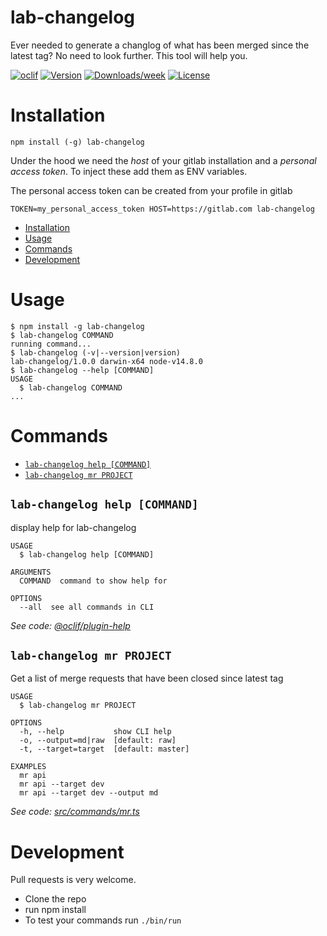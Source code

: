 lab-changelog
============

Ever needed to generate a changlog of what has been merged since the latest tag? No need to look further. This tool will help you.

[![oclif](https://img.shields.io/badge/cli-oclif-brightgreen.svg)](https://oclif.io)
[![Version](https://img.shields.io/npm/v/lab-changelog.svg)](https://npmjs.org/package/lab-changelog)
[![Downloads/week](https://img.shields.io/npm/dw/lab-changelog.svg)](https://npmjs.org/package/lab-changelog)
[![License](https://img.shields.io/npm/l/lab-changelog.svg)](https://github.com/arelstone/gitlab-mr-changelog/blob/master/package.json)

# Installation
```sh-session
npm install (-g) lab-changelog
```
Under the hood we need the *host* of your gitlab installation and a *personal access token*. To inject these add them as ENV variables.

The personal access token can be created from your profile in gitlab

```sh-session
TOKEN=my_personal_access_token HOST=https://gitlab.com lab-changelog
```


<!-- toc -->
* [Installation](#installation)
* [Usage](#usage)
* [Commands](#commands)
* [Development](#development)
<!-- tocstop -->
# Usage
<!-- usage -->
```sh-session
$ npm install -g lab-changelog
$ lab-changelog COMMAND
running command...
$ lab-changelog (-v|--version|version)
lab-changelog/1.0.0 darwin-x64 node-v14.8.0
$ lab-changelog --help [COMMAND]
USAGE
  $ lab-changelog COMMAND
...
```
<!-- usagestop -->
# Commands
<!-- commands -->
* [`lab-changelog help [COMMAND]`](#lab-changelog-help-command)
* [`lab-changelog mr PROJECT`](#lab-changelog-mr-project)

## `lab-changelog help [COMMAND]`

display help for lab-changelog

```
USAGE
  $ lab-changelog help [COMMAND]

ARGUMENTS
  COMMAND  command to show help for

OPTIONS
  --all  see all commands in CLI
```

_See code: [@oclif/plugin-help](https://github.com/oclif/plugin-help/blob/v2.2.3/src/commands/help.ts)_

## `lab-changelog mr PROJECT`

Get a list of merge requests that have been closed since latest tag

```
USAGE
  $ lab-changelog mr PROJECT

OPTIONS
  -h, --help           show CLI help
  -o, --output=md|raw  [default: raw]
  -t, --target=target  [default: master]

EXAMPLES
  mr api
  mr api --target dev
  mr api --target dev --output md
```

_See code: [src/commands/mr.ts](https://github.com/arelstone/gitlab-mr-changelog/blob/v1.0.0/src/commands/mr.ts)_
<!-- commandsstop -->


# Development
Pull requests is very welcome.

- Clone the repo
- run npm install
- To test your commands run `./bin/run`
